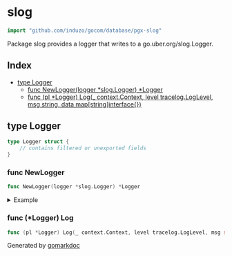 <!-- Code generated by gomarkdoc. DO NOT EDIT -->

# slog

```go
import "github.com/induzo/gocom/database/pgx-slog"
```

Package slog provides a logger that writes to a go.uber.org/slog.Logger.

## Index

- [type Logger](<#type-logger>)
  - [func NewLogger(logger *slog.Logger) *Logger](<#func-newlogger>)
  - [func (pl *Logger) Log(_ context.Context, level tracelog.LogLevel, msg string, data map[string]interface{})](<#func-logger-log>)


## type Logger

```go
type Logger struct {
    // contains filtered or unexported fields
}
```

### func NewLogger

```go
func NewLogger(logger *slog.Logger) *Logger
```

<details><summary>Example</summary>
<p>

```go
package main

import (
	"context"
	"io"

	"github.com/jackc/pgx/v5/pgxpool"
	"github.com/jackc/pgx/v5/tracelog"
	"golang.org/x/exp/slog"

	slogadapter "github.com/induzo/gocom/database/pgx-slog"
)

func main() {
	textAdapter := slog.NewTextHandler(io.Discard)
	logger := slog.New(textAdapter)

	pgxPool, _ := pgxpool.New(context.Background(), "postgres://postgres:postgres@localhost:5432/datawarehouse")

	pgxPool.Config().ConnConfig.Tracer = &tracelog.TraceLog{
		Logger:   slogadapter.NewLogger(logger),
		LogLevel: tracelog.LogLevelTrace,
	}
}
```

</p>
</details>

### func \(\*Logger\) Log

```go
func (pl *Logger) Log(_ context.Context, level tracelog.LogLevel, msg string, data map[string]interface{})
```



Generated by [gomarkdoc](<https://github.com/princjef/gomarkdoc>)
